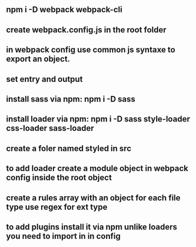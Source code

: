 ## npm i -D webpack webpack-cli
## create webpack.config.js in the root folder
## in webpack config use common js syntaxe to export an object.
## set entry and output 
## install sass via npm: npm i -D sass
## install loader via npm:  npm i -D sass style-loader  css-loader sass-loader
## create a foler named styled in src
## to add loader create a module object in webpack config inside the root object
## create a rules array with an object for each file type use regex for ext type
## to add plugins install it via npm unlike loaders you need to import in in config